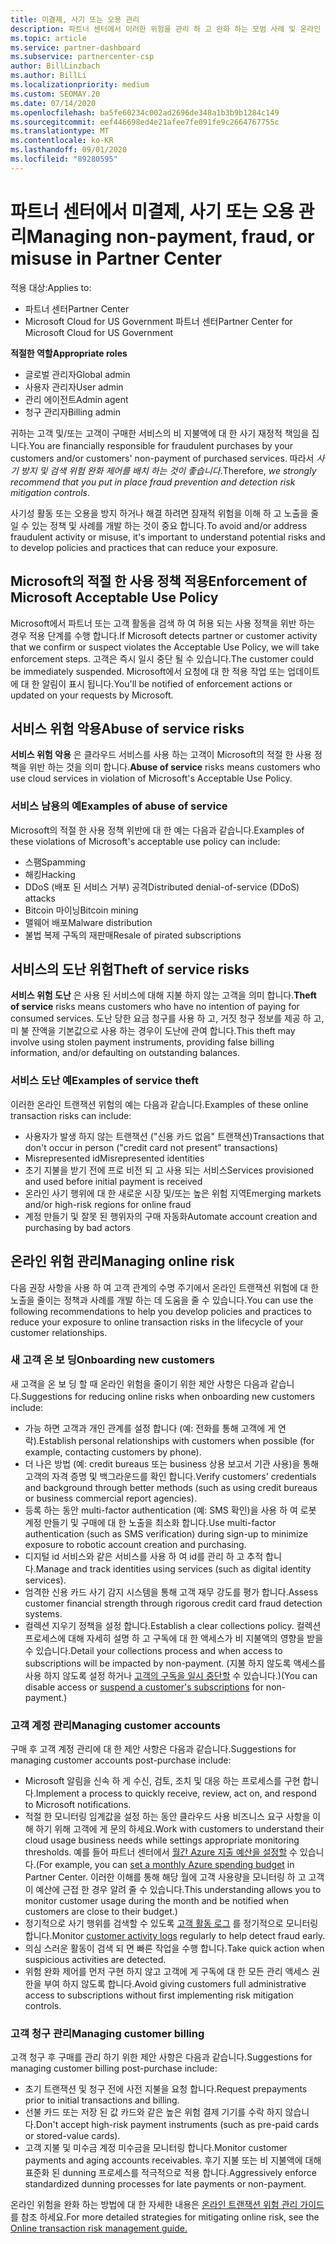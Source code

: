 ```yaml
---
title: 미결제, 사기 또는 오용 관리
description: 파트너 센터에서 이러한 위험을 관리 하 고 완화 하는 모범 사례 및 온라인 트랜잭션과 관련 된 다양 한 위험에 대해 알아봅니다.
ms.topic: article
ms.service: partner-dashboard
ms.subservice: partnercenter-csp
author: BillLinzbach
ms.author: BillLi
ms.localizationpriority: medium
ms.custom: SEOMAY.20
ms.date: 07/14/2020
ms.openlocfilehash: ba5fe60234c002ad2696de348a1b3b9b1284c149
ms.sourcegitcommit: eef446698ed4e21afee7fe091fe9c2664767755c
ms.translationtype: MT
ms.contentlocale: ko-KR
ms.lasthandoff: 09/01/2020
ms.locfileid: "89280595"
---
```

# <a name="managing-non-payment-fraud-or-misuse-in-partner-center"></a><span data-ttu-id="df77c-103">파트너 센터에서 미결제, 사기 또는 오용 관리</span><span class="sxs-lookup"><span data-stu-id="df77c-103">Managing non-payment, fraud, or misuse in Partner Center</span></span>

<span data-ttu-id="df77c-104">적용 대상:</span><span class="sxs-lookup"><span data-stu-id="df77c-104">Applies to:</span></span>

- <span data-ttu-id="df77c-105">파트너 센터</span><span class="sxs-lookup"><span data-stu-id="df77c-105">Partner Center</span></span>
- <span data-ttu-id="df77c-106">Microsoft Cloud for US Government 파트너 센터</span><span class="sxs-lookup"><span data-stu-id="df77c-106">Partner Center for Microsoft Cloud for US Government</span></span>

<span data-ttu-id="df77c-107">**적절한 역할**</span><span class="sxs-lookup"><span data-stu-id="df77c-107">**Appropriate roles**</span></span>
- <span data-ttu-id="df77c-108">글로벌 관리자</span><span class="sxs-lookup"><span data-stu-id="df77c-108">Global admin</span></span>
- <span data-ttu-id="df77c-109">사용자 관리자</span><span class="sxs-lookup"><span data-stu-id="df77c-109">User admin</span></span>
- <span data-ttu-id="df77c-110">관리 에이전트</span><span class="sxs-lookup"><span data-stu-id="df77c-110">Admin agent</span></span>
- <span data-ttu-id="df77c-111">청구 관리자</span><span class="sxs-lookup"><span data-stu-id="df77c-111">Billing admin</span></span>

<span data-ttu-id="df77c-112">귀하는 고객 및/또는 고객이 구매한 서비스의 비 지불액에 대 한 사기 재정적 책임을 집니다.</span><span class="sxs-lookup"><span data-stu-id="df77c-112">You are financially responsible for fraudulent purchases by your customers and/or customers' non-payment of purchased services.</span></span> <span data-ttu-id="df77c-113">따라서 *사기 방지 및 검색 위험 완화 제어를 배치 하는 것이 좋습니다*.</span><span class="sxs-lookup"><span data-stu-id="df77c-113">Therefore, *we strongly recommend that you put in place fraud prevention and detection risk mitigation controls*.</span></span>

<span data-ttu-id="df77c-114">사기성 활동 또는 오용을 방지 하거나 해결 하려면 잠재적 위험을 이해 하 고 노출을 줄일 수 있는 정책 및 사례를 개발 하는 것이 중요 합니다.</span><span class="sxs-lookup"><span data-stu-id="df77c-114">To avoid and/or address fraudulent activity or misuse, it's important to understand potential risks and to develop policies and practices that can reduce your exposure.</span></span>

## <a name="enforcement-of-microsoft-acceptable-use-policy"></a><span data-ttu-id="df77c-115">Microsoft의 적절 한 사용 정책 적용</span><span class="sxs-lookup"><span data-stu-id="df77c-115">Enforcement of Microsoft Acceptable Use Policy</span></span>

<span data-ttu-id="df77c-116">Microsoft에서 파트너 또는 고객 활동을 검색 하 여 허용 되는 사용 정책을 위반 하는 경우 적용 단계를 수행 합니다.</span><span class="sxs-lookup"><span data-stu-id="df77c-116">If Microsoft detects partner or customer activity that we confirm or suspect violates the Acceptable Use Policy, we will take enforcement steps.</span></span> <span data-ttu-id="df77c-117">고객은 즉시 일시 중단 될 수 있습니다.</span><span class="sxs-lookup"><span data-stu-id="df77c-117">The customer could be immediately suspended.</span></span> <span data-ttu-id="df77c-118">Microsoft에서 요청에 대 한 적용 작업 또는 업데이트에 대 한 알림이 표시 됩니다.</span><span class="sxs-lookup"><span data-stu-id="df77c-118">You'll be notified of enforcement actions or updated on your requests by Microsoft.</span></span>

## <a name="abuse-of-service-risks"></a><span data-ttu-id="df77c-119">서비스 위험 악용</span><span class="sxs-lookup"><span data-stu-id="df77c-119">Abuse of service risks</span></span>

<span data-ttu-id="df77c-120">**서비스 위험 악용** 은 클라우드 서비스를 사용 하는 고객이 Microsoft의 적절 한 사용 정책을 위반 하는 것을 의미 합니다.</span><span class="sxs-lookup"><span data-stu-id="df77c-120">**Abuse of service** risks means customers who use cloud services in violation of Microsoft's Acceptable Use Policy.</span></span>

### <a name="examples-of-abuse-of-service"></a><span data-ttu-id="df77c-121">서비스 남용의 예</span><span class="sxs-lookup"><span data-stu-id="df77c-121">Examples of abuse of service</span></span>

<span data-ttu-id="df77c-122">Microsoft의 적절 한 사용 정책 위반에 대 한 예는 다음과 같습니다.</span><span class="sxs-lookup"><span data-stu-id="df77c-122">Examples of these violations of Microsoft's acceptable use policy can include:</span></span>

- <span data-ttu-id="df77c-123">스팸</span><span class="sxs-lookup"><span data-stu-id="df77c-123">Spamming</span></span>
- <span data-ttu-id="df77c-124">해킹</span><span class="sxs-lookup"><span data-stu-id="df77c-124">Hacking</span></span>
- <span data-ttu-id="df77c-125">DDoS (배포 된 서비스 거부) 공격</span><span class="sxs-lookup"><span data-stu-id="df77c-125">Distributed denial-of-service (DDoS) attacks</span></span>
- <span data-ttu-id="df77c-126">Bitcoin 마이닝</span><span class="sxs-lookup"><span data-stu-id="df77c-126">Bitcoin mining</span></span>
- <span data-ttu-id="df77c-127">맬웨어 배포</span><span class="sxs-lookup"><span data-stu-id="df77c-127">Malware distribution</span></span>
- <span data-ttu-id="df77c-128">불법 복제 구독의 재판매</span><span class="sxs-lookup"><span data-stu-id="df77c-128">Resale of pirated subscriptions</span></span>

## <a name="theft-of-service-risks"></a><span data-ttu-id="df77c-129">서비스의 도난 위험</span><span class="sxs-lookup"><span data-stu-id="df77c-129">Theft of service risks</span></span>

<span data-ttu-id="df77c-130">**서비스 위험 도난** 은 사용 된 서비스에 대해 지불 하지 않는 고객을 의미 합니다.</span><span class="sxs-lookup"><span data-stu-id="df77c-130">**Theft of service** risks means customers who have no intention of paying for consumed services.</span></span> <span data-ttu-id="df77c-131">도난 당한 요금 청구를 사용 하 고, 거짓 청구 정보를 제공 하 고, 미 불 잔액을 기본값으로 사용 하는 경우이 도난에 관여 합니다.</span><span class="sxs-lookup"><span data-stu-id="df77c-131">This theft may involve using stolen payment instruments, providing false billing information, and/or defaulting on outstanding balances.</span></span>

### <a name="examples-of-service-theft"></a><span data-ttu-id="df77c-132">서비스 도난 예</span><span class="sxs-lookup"><span data-stu-id="df77c-132">Examples of service theft</span></span>

<span data-ttu-id="df77c-133">이러한 온라인 트랜잭션 위험의 예는 다음과 같습니다.</span><span class="sxs-lookup"><span data-stu-id="df77c-133">Examples of these online transaction risks can include:</span></span>

- <span data-ttu-id="df77c-134">사용자가 발생 하지 않는 트랜잭션 ("신용 카드 없음" 트랜잭션)</span><span class="sxs-lookup"><span data-stu-id="df77c-134">Transactions that don't occur in person ("credit card not present" transactions)</span></span>
- <span data-ttu-id="df77c-135">Misrepresented id</span><span class="sxs-lookup"><span data-stu-id="df77c-135">Misrepresented identities</span></span>
- <span data-ttu-id="df77c-136">초기 지불을 받기 전에 프로 비전 되 고 사용 되는 서비스</span><span class="sxs-lookup"><span data-stu-id="df77c-136">Services provisioned and used before initial payment is received</span></span>
- <span data-ttu-id="df77c-137">온라인 사기 행위에 대 한 새로운 시장 및/또는 높은 위험 지역</span><span class="sxs-lookup"><span data-stu-id="df77c-137">Emerging markets and/or high-risk regions for online fraud</span></span>
- <span data-ttu-id="df77c-138">계정 만들기 및 잘못 된 행위자의 구매 자동화</span><span class="sxs-lookup"><span data-stu-id="df77c-138">Automate account creation and purchasing by bad actors</span></span>

## <a name="managing-online-risk"></a><span data-ttu-id="df77c-139">온라인 위험 관리</span><span class="sxs-lookup"><span data-stu-id="df77c-139">Managing online risk</span></span>

<span data-ttu-id="df77c-140">다음 권장 사항을 사용 하 여 고객 관계의 수명 주기에서 온라인 트랜잭션 위험에 대 한 노출을 줄이는 정책과 사례를 개발 하는 데 도움을 줄 수 있습니다.</span><span class="sxs-lookup"><span data-stu-id="df77c-140">You can use the following recommendations to help you develop policies and practices to reduce your exposure to online transaction risks in the lifecycle of your customer relationships.</span></span>

### <a name="onboarding-new-customers"></a><span data-ttu-id="df77c-141">새 고객 온 보 딩</span><span class="sxs-lookup"><span data-stu-id="df77c-141">Onboarding new customers</span></span>

<span data-ttu-id="df77c-142">새 고객을 온 보 딩 할 때 온라인 위험을 줄이기 위한 제안 사항은 다음과 같습니다.</span><span class="sxs-lookup"><span data-stu-id="df77c-142">Suggestions for reducing online risks when onboarding new customers include:</span></span>

- <span data-ttu-id="df77c-143">가능 하면 고객과 개인 관계를 설정 합니다 (예: 전화를 통해 고객에 게 연락).</span><span class="sxs-lookup"><span data-stu-id="df77c-143">Establish personal relationships with customers when possible (for example, contacting customers by phone).</span></span>
- <span data-ttu-id="df77c-144">더 나은 방법 (예: credit bureaus 또는 business 상용 보고서 기관 사용)을 통해 고객의 자격 증명 및 백그라운드를 확인 합니다.</span><span class="sxs-lookup"><span data-stu-id="df77c-144">Verify customers' credentials and background through better methods (such as using credit bureaus or business commercial report agencies).</span></span>
- <span data-ttu-id="df77c-145">등록 하는 동안 multi-factor authentication (예: SMS 확인)을 사용 하 여 로봇 계정 만들기 및 구매에 대 한 노출을 최소화 합니다.</span><span class="sxs-lookup"><span data-stu-id="df77c-145">Use multi-factor authentication (such as SMS verification) during sign-up to minimize exposure to robotic account creation and purchasing.</span></span>
- <span data-ttu-id="df77c-146">디지털 id 서비스와 같은 서비스를 사용 하 여 id를 관리 하 고 추적 합니다.</span><span class="sxs-lookup"><span data-stu-id="df77c-146">Manage and track identities using services (such as digital identity services).</span></span>
- <span data-ttu-id="df77c-147">엄격한 신용 카드 사기 감지 시스템을 통해 고객 재무 강도를 평가 합니다.</span><span class="sxs-lookup"><span data-stu-id="df77c-147">Assess customer financial strength through rigorous credit card fraud detection systems.</span></span>
- <span data-ttu-id="df77c-148">컬렉션 지우기 정책을 설정 합니다.</span><span class="sxs-lookup"><span data-stu-id="df77c-148">Establish a clear collections policy.</span></span> <span data-ttu-id="df77c-149">컬렉션 프로세스에 대해 자세히 설명 하 고 구독에 대 한 액세스가 비 지불액의 영향을 받을 수 있습니다.</span><span class="sxs-lookup"><span data-stu-id="df77c-149">Detail your collections process and when access to subscriptions will be impacted by non-payment.</span></span> <span data-ttu-id="df77c-150">(지불 하지 않도록 액세스를 사용 하지 않도록 설정 하거나 [고객의 구독을 일시 중단할](suspend-a-subscription.md) 수 있습니다.)</span><span class="sxs-lookup"><span data-stu-id="df77c-150">(You can disable access or [suspend a customer's subscriptions](suspend-a-subscription.md) for non-payment.)</span></span>

### <a name="managing-customer-accounts"></a><span data-ttu-id="df77c-151">고객 계정 관리</span><span class="sxs-lookup"><span data-stu-id="df77c-151">Managing customer accounts</span></span>

<span data-ttu-id="df77c-152">구매 후 고객 계정 관리에 대 한 제안 사항은 다음과 같습니다.</span><span class="sxs-lookup"><span data-stu-id="df77c-152">Suggestions for managing customer accounts post-purchase include:</span></span>

- <span data-ttu-id="df77c-153">Microsoft 알림을 신속 하 게 수신, 검토, 조치 및 대응 하는 프로세스를 구현 합니다.</span><span class="sxs-lookup"><span data-stu-id="df77c-153">Implement a process to quickly receive, review, act on, and respond to Microsoft notifications.</span></span>
- <span data-ttu-id="df77c-154">적절 한 모니터링 임계값을 설정 하는 동안 클라우드 사용 비즈니스 요구 사항을 이해 하기 위해 고객에 게 문의 하세요.</span><span class="sxs-lookup"><span data-stu-id="df77c-154">Work with customers to understand their cloud usage business needs while settings appropriate monitoring thresholds.</span></span> <span data-ttu-id="df77c-155">예를 들어 파트너 센터에서 [월간 Azure 지출 예산을 설정할](set-an-azure-spending-budget-for-your-customers.md) 수 있습니다.</span><span class="sxs-lookup"><span data-stu-id="df77c-155">(For example, you can [set a monthly Azure spending budget](set-an-azure-spending-budget-for-your-customers.md) in Partner Center.</span></span> <span data-ttu-id="df77c-156">이러한 이해를 통해 해당 월에 고객 사용량을 모니터링 하 고 고객이 예산에 근접 한 경우 알려 줄 수 있습니다.</span><span class="sxs-lookup"><span data-stu-id="df77c-156">This understanding allows you to monitor customer usage during the month and be notified when customers are close to their budget.)</span></span>
- <span data-ttu-id="df77c-157">정기적으로 사기 행위를 검색할 수 있도록 [고객 활동 로그](activity-logs.md) 를 정기적으로 모니터링 합니다.</span><span class="sxs-lookup"><span data-stu-id="df77c-157">Monitor [customer activity logs](activity-logs.md) regularly to help detect fraud early.</span></span>
- <span data-ttu-id="df77c-158">의심 스러운 활동이 검색 되 면 빠른 작업을 수행 합니다.</span><span class="sxs-lookup"><span data-stu-id="df77c-158">Take quick action when suspicious activities are detected.</span></span>
- <span data-ttu-id="df77c-159">위험 완화 제어를 먼저 구현 하지 않고 고객에 게 구독에 대 한 모든 관리 액세스 권한을 부여 하지 않도록 합니다.</span><span class="sxs-lookup"><span data-stu-id="df77c-159">Avoid giving customers full administrative access to subscriptions without first implementing risk mitigation controls.</span></span>

### <a name="managing-customer-billing"></a><span data-ttu-id="df77c-160">고객 청구 관리</span><span class="sxs-lookup"><span data-stu-id="df77c-160">Managing customer billing</span></span>

<span data-ttu-id="df77c-161">고객 청구 후 구매를 관리 하기 위한 제안 사항은 다음과 같습니다.</span><span class="sxs-lookup"><span data-stu-id="df77c-161">Suggestions for managing customer billing post-purchase include:</span></span>

- <span data-ttu-id="df77c-162">초기 트랜잭션 및 청구 전에 사전 지불을 요청 합니다.</span><span class="sxs-lookup"><span data-stu-id="df77c-162">Request prepayments prior to initial transactions and billing.</span></span>
- <span data-ttu-id="df77c-163">선불 카드 또는 저장 된 값 카드와 같은 높은 위험 결제 기기를 수락 하지 않습니다.</span><span class="sxs-lookup"><span data-stu-id="df77c-163">Don't accept high-risk payment instruments (such as pre-paid cards or stored-value cards).</span></span>
- <span data-ttu-id="df77c-164">고객 지불 및 미수금 계정 미수금을 모니터링 합니다.</span><span class="sxs-lookup"><span data-stu-id="df77c-164">Monitor customer payments and aging accounts receivables.</span></span> <span data-ttu-id="df77c-165">후기 지불 또는 비 지불액에 대해 표준화 된 dunning 프로세스를 적극적으로 적용 합니다.</span><span class="sxs-lookup"><span data-stu-id="df77c-165">Aggressively enforce standardized dunning processes for late payments or non-payment.</span></span>

<span data-ttu-id="df77c-166">온라인 위험을 완화 하는 방법에 대 한 자세한 내용은 [온라인 트랜잭션 위험 관리 가이드](https://query.prod.cms.rt.microsoft.com/cms/api/am/binary/RE4Bhtt) 를 참조 하세요.</span><span class="sxs-lookup"><span data-stu-id="df77c-166">For more detailed strategies for mitigating online risk, see the [Online transaction risk management guide.](https://query.prod.cms.rt.microsoft.com/cms/api/am/binary/RE4Bhtt)</span></span>
